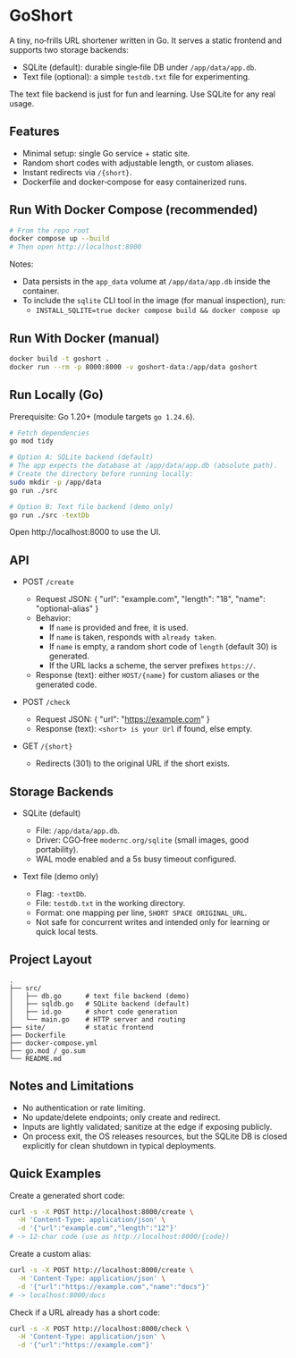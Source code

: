 # GoShort

A tiny, no‑frills URL shortener written in Go. It serves a static frontend and supports two storage backends:

- SQLite (default): durable single‑file DB under `/app/data/app.db`.
- Text file (optional): a simple `testdb.txt` file for experimenting.

The text file backend is just for fun and learning. Use SQLite for any real usage.

## Features

- Minimal setup: single Go service + static site.
- Random short codes with adjustable length, or custom aliases.
- Instant redirects via `/{short}`.
- Dockerfile and docker‑compose for easy containerized runs.

## Run With Docker Compose (recommended)

```bash
# From the repo root
docker compose up --build
# Then open http://localhost:8000
```

Notes:
- Data persists in the `app_data` volume at `/app/data/app.db` inside the container.
- To include the `sqlite` CLI tool in the image (for manual inspection), run:
  - `INSTALL_SQLITE=true docker compose build && docker compose up`

## Run With Docker (manual)

```bash
docker build -t goshort .
docker run --rm -p 8000:8000 -v goshort-data:/app/data goshort
```

## Run Locally (Go)

Prerequisite: Go 1.20+ (module targets `go 1.24.6`).

```bash
# Fetch dependencies
go mod tidy

# Option A: SQLite backend (default)
# The app expects the database at /app/data/app.db (absolute path).
# Create the directory before running locally:
sudo mkdir -p /app/data
go run ./src

# Option B: Text file backend (demo only)
go run ./src -textDb
```

Open http://localhost:8000 to use the UI.

## API

- POST `/create`
  - Request JSON:
    { "url": "example.com", "length": "18", "name": "optional-alias" }
  - Behavior:
    - If `name` is provided and free, it is used.
    - If `name` is taken, responds with `already taken`.
    - If `name` is empty, a random short code of `length` (default 30) is generated.
    - If the URL lacks a scheme, the server prefixes `https://`.
  - Response (text): either `HOST/{name}` for custom aliases or the generated code.

- POST `/check`
  - Request JSON: { "url": "https://example.com" }
  - Response (text): `<short> is your Url` if found, else empty.

- GET `/{short}`
  - Redirects (301) to the original URL if the short exists.

## Storage Backends

- SQLite (default)
  - File: `/app/data/app.db`.
  - Driver: CGO‑free `modernc.org/sqlite` (small images, good portability).
  - WAL mode enabled and a 5s busy timeout configured.

- Text file (demo only)
  - Flag: `-textDb`.
  - File: `testdb.txt` in the working directory.
  - Format: one mapping per line, `SHORT SPACE ORIGINAL_URL`.
  - Not safe for concurrent writes and intended only for learning or quick local tests.

## Project Layout

```
.
├── src/
│   ├── db.go      # text file backend (demo)
│   ├── sqldb.go   # SQLite backend (default)
│   ├── id.go      # short code generation
│   └── main.go    # HTTP server and routing
├── site/          # static frontend
├── Dockerfile
├── docker-compose.yml
├── go.mod / go.sum
└── README.md
```

## Notes and Limitations

- No authentication or rate limiting.
- No update/delete endpoints; only create and redirect.
- Inputs are lightly validated; sanitize at the edge if exposing publicly.
- On process exit, the OS releases resources, but the SQLite DB is closed explicitly for clean shutdown in typical deployments.

## Quick Examples

Create a generated short code:

```bash
curl -s -X POST http://localhost:8000/create \
  -H 'Content-Type: application/json' \
  -d '{"url":"example.com","length":"12"}'
# -> 12-char code (use as http://localhost:8000/{code})
```

Create a custom alias:

```bash
curl -s -X POST http://localhost:8000/create \
  -H 'Content-Type: application/json' \
  -d '{"url":"https://example.com","name":"docs"}'
# -> localhost:8000/docs
```

Check if a URL already has a short code:

```bash
curl -s -X POST http://localhost:8000/check \
  -H 'Content-Type: application/json' \
  -d '{"url":"https://example.com"}'
```

